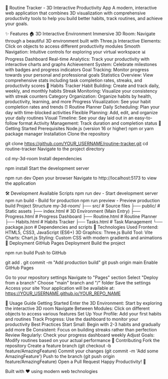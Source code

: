 🎯 Routine Tracker - 3D Interactive Productivity App
A modern, interactive web application that combines 3D visualization with comprehensive productivity tools to help you build better habits, track routines, and achieve your goals.

✨ Features
🏠 3D Interactive Environment
Immersive 3D Room: Navigate through a beautiful 3D environment built with Three.js
Interactive Elements: Click on objects to access different productivity modules
Smooth Navigation: Intuitive controls for exploring your virtual workspace
📊 Progress Dashboard
Real-time Analytics: Track your productivity with interactive charts and graphs
Achievement System: Celebrate milestones with badges and progress indicators
Goal Tracking: Monitor progress towards your personal and professional goals
Statistics Overview: View comprehensive stats including task completion rates, streaks, and productivity scores
🎯 Habits Tracker
Habit Building: Create and track daily, weekly, and monthly habits
Streak Monitoring: Visualize your consistency with streak counters
Category Organization: Organize habits by health, productivity, learning, and more
Progress Visualization: See your habit completion rates and trends
⏰ Routine Planner
Daily Scheduling: Plan your day with time-blocked activities
Flexible Planning: Add, edit, and organize your daily routines
Visual Timeline: See your day laid out in an easy-to-follow format
Activity Management: Track duration and completion status
🚀 Getting Started
Prerequisites
Node.js (version 16 or higher)
npm or yarn package manager
Installation
Clone the repository

git clone https://github.com/YOUR_USERNAME/routine-tracker.git
cd routine-tracker
Navigate to the project directory

cd my-3d-room
Install dependencies

npm install
Start the development server

npm run dev
Open your browser Navigate to http://localhost:5173 to view the application

🛠️ Development
Available Scripts
npm run dev - Start development server
npm run build - Build for production
npm run preview - Preview production build
Project Structure
my-3d-room/
├── src/                    # Source files
├── public/                # Static assets
├── index.html             # 3D Environment (Main Entry)
├── Progress.html          # Progress Dashboard
├── Routine.html           # Routine Planner
├── Habits.html            # Habits Tracker
├── Tasks.html             # Task Management
└── package.json           # Dependencies and scripts
🎨 Technologies Used
Frontend: HTML5, CSS3, JavaScript (ES6+)
3D Graphics: Three.js
Build Tool: Vite
Charts: Chart.js
Styling: Custom CSS with modern gradients and animations
🚀 Deployment
GitHub Pages Deployment
Build the project

npm run build
Push to GitHub

git add .
git commit -m "Add production build"
git push origin main
Enable GitHub Pages

Go to your repository settings
Navigate to "Pages" section
Select "Deploy from a branch"
Choose "main" branch and "/" folder
Save the settings
Access your site Your application will be available at: https://YOUR_USERNAME.github.io/YOUR_REPO_NAME

🎯 Usage Guide
Getting Started
Enter the 3D Environment: Start by exploring the interactive 3D room
Navigate Between Modules: Click on different objects to access various features
Set Up Your Profile: Add your first habits and routines
Track Progress: Use the dashboard to monitor your productivity
Best Practices
Start Small: Begin with 2-3 habits and gradually add more
Be Consistent: Focus on building streaks rather than perfection
Review Regularly: Check your progress dashboard weekly
Adjust Goals: Modify routines based on your actual performance
🤝 Contributing
Fork the repository
Create a feature branch (git checkout -b feature/AmazingFeature)
Commit your changes (git commit -m 'Add some AmazingFeature')
Push to the branch (git push origin feature/AmazingFeature)
Open a Pull Request
Happy Productivity! 🚀

Built with ❤️ using modern web technologies
